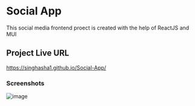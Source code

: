 # Social App

This social media frontend proect is created with the help of ReactJS and MUI

## Project Live URL

https://singhasha1.github.io/Social-App/

### Screenshots

![image](https://user-images.githubusercontent.com/112199624/236006325-753876a4-ac69-4404-988d-6c42c5f5fb3a.png)
